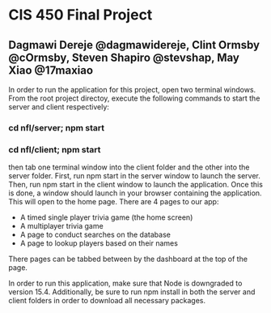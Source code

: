 # CIS 450 Final Project
## Dagmawi Dereje @dagmawidereje, Clint Ormsby @cOrmsby, Steven Shapiro @stevshap, May Xiao @17maxiao

In order to run the application for this project, open two terminal windows. From the root project directoy, execute the following commands to start the server and client respectively:
### cd nfl/server; npm start
### cd nfl/client; npm start
then tab one terminal window into the client folder and the other into the server folder. First, run npm start in the server window to launch the server. Then, run npm start in the client window to launch the application. Once this is done, a window should launch in your browser containing the application. This will open to the home page. There are 4 pages to our app:
- A timed single player trivia game (the home screen)
- A multiplayer trivia game
- A page to conduct searches on the database
- A page to lookup players based on their names

There pages can be tabbed between by the dashboard at the top of the page.

In order to run this application, make sure that Node is downgraded to version 15.4. Additionally, be sure to run npm install in both the server and client folders in order to download all necessary packages.
